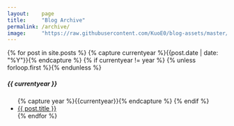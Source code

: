 ```yaml
---
layout:    page
title:     "Blog Archive"
permalink: /archive/
image:     "https://raw.githubusercontent.com/KuoE0/blog-assets/master/feature-photos/archive.jpg"
---
```

<div class="page-content wc-container">
  {% for post in site.posts %}
  	{% capture currentyear %}{{post.date | date: "%Y"}}{% endcapture %}
  	{% if currentyear != year %}
    	{% unless forloop.first %}</ul>{% endunless %}
    		<h5>{{ currentyear }}</h5>
    		<ul class="posts">
    		{% capture year %}{{currentyear}}{% endcapture %} 
  		{% endif %}
    <li><a href="{{ post.url | prepend: site.baseurl }}">{{ post.title }}</a></li>
{% endfor %}
</ul>
</div>

